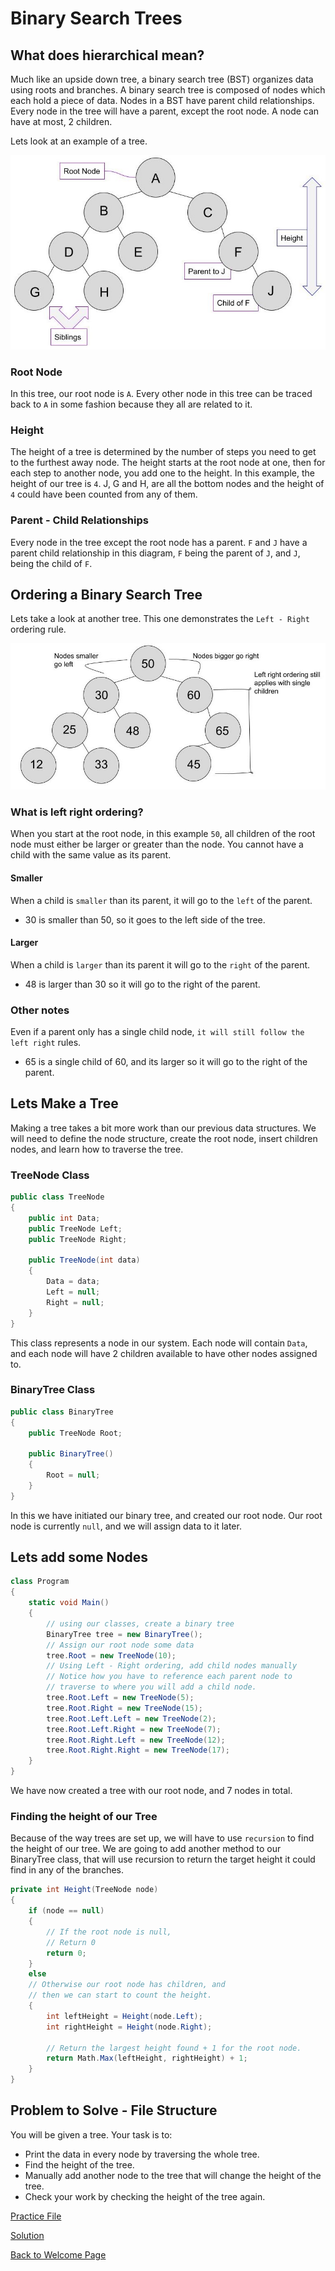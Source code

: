 # Binary Search Trees

## What does hierarchical mean?

Much like an upside down tree, a binary search tree (BST) organizes data using roots and branches. A binary search tree is composed of nodes which each hold a piece of data. Nodes in a BST have parent child relationships. Every node in the tree will have a parent, except the root node. A node can have at most, 2 children.

Lets look at an example of a tree.

![Tree Overview](images/tree_overview.jpg)

### Root Node

In this tree, our root node is `A`. Every other node in this tree can be traced back to `A` in some fashion because they all are related to it.

### Height

The height of a tree is determined by the number of steps you need to get to the furthest away node. The height starts at the root node at one, then for each step to another node, you add one to the height. In this example, the height of our tree is `4`. J, G and H, are all the bottom nodes and the height of `4` could have been counted from any of them.

### Parent - Child Relationships

Every node in the tree except the root node has a parent. `F` and `J` have a parent child relationship in this diagram, `F` being the parent of `J`, and `J`, being the child of `F`.

## Ordering a Binary Search Tree

Lets take a look at another tree. This one demonstrates the `Left - Right` ordering rule.

![Tree Ordering](images/tree_ordering.jpg)

### What is left right ordering?

When you start at the root node, in this example `50`, all children of the root node must either be larger or greater than the node. You cannot have a child with the same value as its parent.

#### Smaller

When a child is `smaller` than its parent, it will go to the `left` of the parent.

* 30 is smaller than 50, so it goes to the left side of the tree.

#### Larger

When a child is `larger` than its parent it will go to the `right` of  the parent.

* 48 is larger than 30 so it will go to the right of the parent.

### Other notes

Even if a parent only has a single child node, `it will still follow the left right` rules.

* 65 is a single child of 60, and its larger so it will go to the right of the parent.

## Lets Make a Tree

Making a tree takes a bit more work than our previous data structures. We will need to define the node structure, create the root node, insert children nodes, and learn how to traverse the tree.

### TreeNode Class

```csharp
public class TreeNode
{
    public int Data;
    public TreeNode Left;
    public TreeNode Right;

    public TreeNode(int data)
    {
        Data = data;
        Left = null;
        Right = null;
    }
}
```

This class represents a node in our system. Each node will contain `Data`, and each node will have 2 children available to have other nodes assigned to.

### BinaryTree Class

```csharp
public class BinaryTree
{
    public TreeNode Root;

    public BinaryTree()
    {
        Root = null;
    }
}
```

In this we have initiated our binary tree, and created our root node. Our root node is currently `null`, and we will assign data to it later.

## Lets add some Nodes

```csharp
class Program
{
    static void Main()
    {
        // using our classes, create a binary tree
        BinaryTree tree = new BinaryTree();
        // Assign our root node some data
        tree.Root = new TreeNode(10);
        // Using Left - Right ordering, add child nodes manually
        // Notice how you have to reference each parent node to 
        // traverse to where you will add a child node.
        tree.Root.Left = new TreeNode(5);
        tree.Root.Right = new TreeNode(15);
        tree.Root.Left.Left = new TreeNode(2);
        tree.Root.Left.Right = new TreeNode(7);
        tree.Root.Right.Left = new TreeNode(12);
        tree.Root.Right.Right = new TreeNode(17);
    }
}
```

We have now created a tree with our root node, and 7 nodes in total.

### Finding the height of our Tree

Because of the way trees are set up, we will have to use `recursion` to find the height of our tree. We are going to add another method to our BinaryTree class, that will use recursion to return the target height it could find in any of the branches.

```csharp
private int Height(TreeNode node)
{
    if (node == null)
    {
        // If the root node is null,
        // Return 0
        return 0;
    }
    else
    // Otherwise our root node has children, and 
    // then we can start to count the height.
    {
        int leftHeight = Height(node.Left);
        int rightHeight = Height(node.Right);

        // Return the largest height found + 1 for the root node.
        return Math.Max(leftHeight, rightHeight) + 1;
    }
}
```

## Problem to Solve - File Structure

You will be given a tree. Your task is to:

* Print the data in every node by traversing the whole tree.
* Find the height of the tree.
* Manually add another node to the tree that will change the height of the tree.
* Check your work by checking the height of the tree again.

[Practice File](https://github.com/brendan-richy/datafinal/blob/05426d414d33c6e0c6d1c2c2958c704513cd491a/csharp_fundamentals/trees-problem/Program.cs)

[Solution](https://github.com/brendan-richy/datafinal/blob/42b5f503209fb25a680277b778eb761d77ffaf82/csharp_fundamentals/trees-problem/solution/solution.cs)

[Back to Welcome Page](https://github.com/brendan-richy/datafinal/blob/0b6fc4e4a5dd979672c5ab81df98a07bf247403a/csharp_fundamentals/welcome.md)
